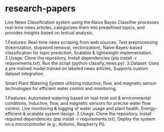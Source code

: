 # research-papers
Live News Classification system using the Naive Bayes Classifier processes real-time news articles, categorizes them into predefined topics, and provides insights based on textual analysis.

1.Features: Real-time news scraping from web sources, Text preprocessing (tokenization, stopword removal, vectorization), Naive Bayes-based classification for topic prediction, Scalable & lightweight implementation.
2.Usage: Clone the repository, Install dependencies (pip install -r requirements.txt), Run the script (python classify_news.py).
3.Dataset: Uses a pre-trained model trained on labeled news articles, Supports custom dataset integration.

Smart Plant Watering System utilizing inductive, flow, and magnetic sensor technologies for efficient water control and monitoring.

1.Features: Automated watering based on real-time soil & environmental conditions, Inductive, flow, and magnetic sensors for precise water flow control, Live monitoring & logging of water usage and plant health, Energy-efficient & scalable system design.
2.Usage: Clone the repository, Install required dependencies (pip install -r requirements.txt), Deploy the system on a microcontroller (e.g., Arduino, Raspberry Pi).
